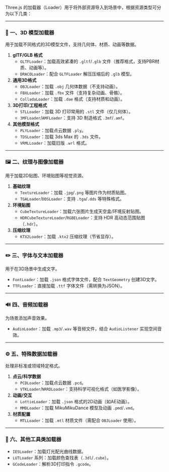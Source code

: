 Three.js 的加载器（Loader）用于将外部资源导入到场景中，根据资源类型可分为以下几类：

---

### 🧊 **一、3D 模型加载器**  
用于加载不同格式的3D模型文件，支持几何体、材质、动画等数据。  
1. **glTF/GLB 格式**  
   - `GLTFLoader`：加载高效紧凑的 `.gltf`/`.glb` 文件（推荐格式，支持PBR材质、动画等）。  
   - `DRACOLoader`：配合 `GLTFLoader` 解压压缩后的 `.glb` 模型。  
2. **通用3D格式**  
   - `OBJLoader`：加载 `.obj` 几何体数据（不支持动画）。  
   - `FBXLoader`：加载 `.fbx` 文件（支持复杂动画、骨骼）。  
   - `ColladaLoader`：加载 `.dae` 格式（支持材质和动画）。  
3. **3D打印/工程格式**  
   - `STLLoader`：加载 3D 打印常用的 `.stl` 文件（仅几何体）。  
   - `3MFLoader`/`AMFLoader`：支持 3D 制造格式 `.3mf`/`.amf`。  
4. **其他模型格式**  
   - `PLYLoader`：加载点云数据 `.ply`。  
   - `TDSLoader`：加载 3ds Max 的 `.3ds` 文件。  
   - `VRMLLoader`：加载旧版 `.wrl` 格式。  

---

### 🖼️ **二、纹理与图像加载器**  
用于加载2D贴图、环境贴图等视觉资源。  
1. **基础纹理**  
   - `TextureLoader`：加载 `.jpg`/`.png` 等图片作为材质贴图。  
   - `TGALoader`/`DDSLoader`：支持 `.tga`/`.dds` 等特殊格式。  
2. **环境贴图**  
   - `CubeTextureLoader`：加载六张图片生成天空盒/环境反射贴图。  
   - `HDRCubeTextureLoader`/`RGBELoader`：支持 HDR 高动态范围贴图（`.hdr`）。  
3. **压缩纹理**  
   - `KTX2Loader`：加载 `.ktx2` 压缩纹理（节省显存）。  

---

### ✏️ **三、字体与文本加载器**  
用于在3D场景中生成文字。  
- `FontLoader`：加载 `.json` 格式字体文件，配合 `TextGeometry` 创建3D文字。  
- `TTFLoader`：直接加载 `.ttf` 字体文件（需转换为JSON）。  

---

### 🔊 **四、音频加载器**  
为场景添加声音效果。  
- `AudioLoader`：加载 `.mp3`/`.wav` 等音频文件，结合 `AudioListener` 实现空间音效。  

---

### ⚙️ **五、特殊数据加载器**  
处理非标准或领域特定格式。  
1. **点云/科学数据**  
   - `PCDLoader`：加载点云数据 `.pcd`。  
   - `VTKLoader`/`NRRDLoader`：支持科学可视化格式（如医学影像）。  
2. **动画/交互**  
   - `LottieLoader`：加载 `.json` 格式的2D动画（如AE动画）。  
   - `MMDLoader`：加载 MikuMikuDance 模型及动画 `.pmd`/`.vmd`。  
3. **材质配置**  
   - `MTLLoader`：加载 `.mtl` 材质文件（需配合 `OBJLoader` 使用）。  

---

### 🧪 **六、其他工具类加载器**  
- `IESLoader`：加载灯光配光曲线数据。  
- `LUTLoader` 系列：加载颜色查找表（`.3dl`/`.cube`）。  
- `GCodeLoader`：解析3D打印指令 `.gcode`。  
